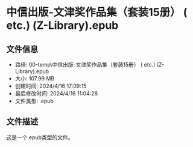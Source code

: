﻿# 中信出版-文津奖作品集（套装15册） ( etc.) (Z-Library).epub

## 文件信息
- 路径: 00-temp\中信出版-文津奖作品集（套装15册） ( etc.) (Z-Library).epub
- 大小: 107.99 MB
- 创建时间: 2024/4/16 17:09:15
- 最后修改时间: 2024/4/16 11:04:28
- 文件类型: .epub

## 文件描述
这是一个.epub类型的文件。

